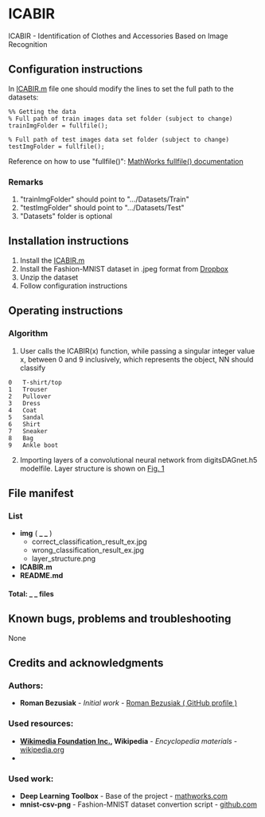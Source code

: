 # ICABIR

ICABIR - Identification of Clothes and Accessories Based on Image Recognition

## Configuration instructions

In [ICABIR.m]() file one should modify the lines to set the full path to the datasets:

```
%% Getting the data
% Full path of train images data set folder (subject to change)
trainImgFolder = fullfile();

% Full path of test images data set folder (subject to change)
testImgFolder = fullfile();
```

Reference on how to use "fullfile()": [MathWorks fullfile() documentation](https://se.mathworks.com/help/matlab/ref/fullfile.html)

### Remarks

1. "trainImgFolder" should point to ".../Datasets/Train"
2. "testImgFolder" should point to ".../Datasets/Test"
3. "Datasets" folder is optional 

## Installation instructions

1. Install the [ICABIR.m]()
2. Install the Fashion-MNIST dataset in .jpeg format from [Dropbox](https://www.dropbox.com/s/3sddmn90pf50zi6/Datasets.zip?dl=0)
3. Unzip the dataset
4. Follow configuration instructions

## Operating instructions

### Algorithm

1. User calls the ICABIR(x) function, while passing a singular integer value x, between 0 and 9 inclusively, which represents the object, NN should classify

```
0	T-shirt/top
1	Trouser
2	Pullover
3	Dress
4	Coat
5	Sandal
6	Shirt
7	Sneaker
8	Bag
9	Ankle boot
```

2. Importing layers of a convolutional neural network from digitsDAGnet.h5 modelfile. Layer structure is shown on [Fig. 1]()

## File manifest

### List

- **img** ( **_ _** )
	- correct_classification_result_ex.jpg
	- wrong_classification_result_ex.jpg
	- layer_structure.png
- **ICABIR.m**
- **README.md**

#### Total: **_ _** files

## Known bugs, problems and troubleshooting

None

## Credits and acknowledgments

### Authors:
- **Roman Bezusiak** - _Initial work_ - 
	[Roman Bezusiak ( GitHub profile )](https://github.com/roman-bezusiak)

### Used resources:
- **[Wikimedia Foundation Inc.](https://wikimediafoundation.org/wiki/Home), 
	Wikipedia** - _Encyclopedia materials_ - 
	[wikipedia.org](https://www.wikipedia.org/)
- **[]()**

### Used work:
- **Deep Learning Toolbox** - Base of the project - [mathworks.com](https://se.mathworks.com/products/deep-learning.html)
- **mnist-csv-png** - Fashion-MNIST dataset convertion script - [github.com](https://github.com/pjreddie/mnist-csv-png)